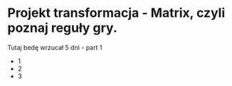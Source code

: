 # Projekt transformacja - Matrix, czyli poznaj reguły gry.

Tutaj bedę wrzucał 5 dni - part 1

- 1
- 2
- 3
